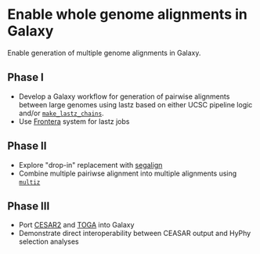 # Enable whole genome alignments in Galaxy

Enable generation of multiple genome alignments in Galaxy.

## Phase I

- Develop a Galaxy workflow for generation of pairwise alignments between large genomes using lastz based on either UCSC pipeline logic and/or [`make_lastz_chains`](https://github.com/hillerlab/make_lastz_chains).
- Use [Frontera](https://tacc.utexas.edu/systems/frontera/) system for lastz jobs

## Phase II

- Explore "drop-in" replacement with [segalign](https://github.com/gsneha26/SegAlign)
- Combine multiple pairiwse alignment into multiple alignments using [`multiz`](https://github.com/multiz/multiz)

## Phase III
- Port [CESAR2](https://github.com/hillerlab/CESAR2.0) and [TOGA](https://github.com/hillerlab/TOGA) into Galaxy
- Demonstrate direct interoperability between CEASAR output and HyPhy selection analyses



